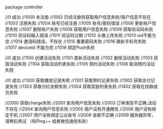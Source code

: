 package controller

//0    成功
//1000 未注册
//1002 已经注册但获取用户信息失败/用户信息不存在
//1003 注册失败
//1004 账号已经注册
//1005 账号/密码错误
//1006 更新账户信息失败
//1007 删除账户失败
//1008 获取用户信息失败
//1009 获取验证码失败
//1010 验证码输入错误
//1011 验证码过期
//1012 头像上传失败
//1013 uid不能为空
//1014 邀请码错误，不存在
//1015 重置密码失败
//1016 跟新手机号失败
//1017 deviceId 不能为空
//1018 绑定Push失败


//0 成功
//1100 创建活动失败
//1101 更新活动失败
//1102 删除活动失败
//1103 获取活动失败
//1104 获取活动列表失败
//1105 预约活动失败
//1106 取消预约活动失败


//0 成功
//1300 获取播放记录失败
//1301 获取预约记录失败
//1302 获取支付记录失败
//1303 获取分红余额失败
//1304 获取奖励列表失败
//1402 获取在线群成员失败



//2000 获取charge失败
//2001 查询用户信息失败
//2003 订单类型不正确,活动不存在
//2004 查询用户信息失败
//2005 用户没有开通微信
//2006 用户没有绑定手机
//2007 用户没有绑定公众账号
//2008 金额不正确
//2009 服务器异常，请稍后再试 （和Ping++ 或者微信通信失败）


